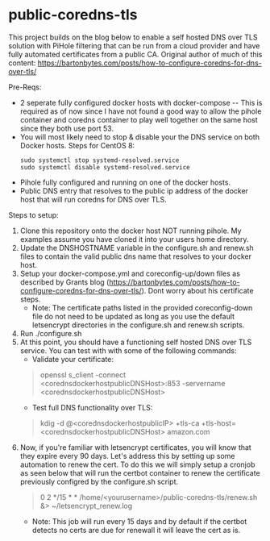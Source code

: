 # public-coredns-tls

This project builds on the blog below to enable a self hosted DNS over TLS solution with PiHole filtering that can be run from a cloud provider and have fully automated certificates from a public CA.
Original author of much of this content:
https://bartonbytes.com/posts/how-to-configure-coredns-for-dns-over-tls/

Pre-Reqs:
- 2 seperate fully configured docker hosts with docker-compose -- This is required as of now since I have not found a good way to allow the pihole container and coredns container to play well together on the same host since they both use port 53.
- You will most likely need to stop & disable your the DNS service on both Docker hosts. Steps for CentOS 8:
   ```
   sudo systemctl stop systemd-resolved.service
   sudo systemctl disable systemd-resolved.service
   ```
- Pihole fully configured and running on one of the docker hosts.
- Public DNS entry that resolves to the public ip address of the docker host that will run coredns for DNS over TLS.

Steps to setup:
1. Clone this repository onto the docker host NOT running pihole. My examples assume you have cloned it into your users home directory.
2. Update the DNSHOSTNAME variable in the configure.sh and renew.sh files to contain the valid public dns name that resolves to your docker host.
3. Setup your docker-compose.yml and coreconfig-up/down files as described by Grants blog (https://bartonbytes.com/posts/how-to-configure-coredns-for-dns-over-tls/). Dont worry about his certificate steps.
   - Note: The certificate paths listed in the provided coreconfig-down file do not need to be updated as long as you use the default letsencrypt directories in the configure.sh and renew.sh scripts.
4. Run ./configure.sh
5. At this point, you should have a functioning self hosted DNS over TLS service. You can test with with some of the following commands:
   - Validate your certificate:
   > openssl s_client -connect \<corednsdockerhostpublicDNSHost\>:853 -servername \<corednsdockerhostpublicDNSHost\>
   - Test full DNS functionality over TLS:
   > kdig -d @\<corednsdockerhostpublicIP\> +tls-ca +tls-host=\<corednsdockerhostpublicDNSHost\> amazon.com
5. Now, if you're familiar with letsencrypt certificates, you will know that they expire every 90 days. Let's address this by setting up some automation to renew the cert. To do this we will simply setup a cronjob as seen below that will run the certbot container to renew the certificate previously configred by the configure.sh script.
   > 0 2 */15 * * /home/\<yourusername\>/public-coredns-tls/renew.sh &> ~/letsencrypt_renew.log
   - Note: This job will run every 15 days and by default if the certbot detects no certs are due for renewall it will leave the cert as is.
